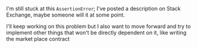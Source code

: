 I'm still stuck at this `AssertionError`; I've posted a description on Stack Exchange, maybe someone will it at some point.

I'll keep working on this problem but I also want to move forward and try to implement other things that won't be directly dependent on it, like writing the market place contract
